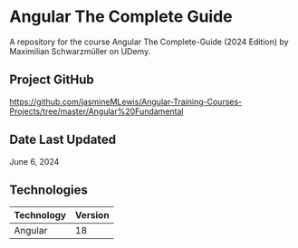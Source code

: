 # Angular The Complete Guide
A repository for the course Angular The Complete-Guide (2024 Edition) by Maximilian Schwarzmüller on UDemy.

## Project GitHub
https://github.com/jasmineMLewis/Angular-Training-Courses-Projects/tree/master/Angular%20Fundamental

## Date Last Updated
June 6, 2024

## Technologies
| Technology | Version  |
|--|--|
| Angular | 18 |